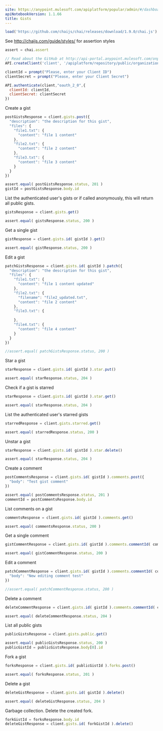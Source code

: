 ```yaml
---
site: https://anypoint.mulesoft.com/apiplatform/popular/admin/#/dashboard/apis/7782/versions/7918/portal/pages/6523/edit
apiNotebookVersion: 1.1.66
title: Gists
---
```


```javascript
load('https://github.com/chaijs/chai/releases/download/1.9.0/chai.js')
```

See http://chaijs.com/guide/styles/ for assertion styles

```javascript
assert = chai.assert
```

```javascript
// Read about the GitHub at http://api-portal.anypoint.mulesoft.com/onpositive/api/github
API.createClient('client', '/apiplatform/repository/public/organizations/30/apis/7782/versions/7918/definition');
```

```javascript
clientId = prompt("Please, enter your Client ID")
clientSecret = prompt("Please, enter your Client Secret")
```

```javascript
API.authenticate(client,"oauth_2_0",{
  clientId: clientId,
  clientSecret: clientSecret
})
```

Create a gist

```javascript
postGistsResponse = client.gists.post({
  "description": "the description for this gist",
  "files": {
    "file1.txt": {
      "content": "file 1 content"
    },
    "file2.txt": {      
      "content": "file 2 content"
    },
    "file3.txt": {
      "content": "file 3 content"
    }
  }
})
```

```javascript
assert.equal( postGistsResponse.status, 201 )
gistId = postGistsResponse.body.id
```

List the authenticated user's gists or if called anonymously, this will
return all public gists.

```javascript
gistsResponse = client.gists.get()
```

```javascript
assert.equal( gistsResponse.status, 200 )
```

Get a single gist

```javascript
gistResponse = client.gists.id( gistId ).get()
```

```javascript
assert.equal( gistResponse.status, 200 )
```

Edit a gist

```javascript
patchGistsResponse = client.gists.id( gistId ).patch({
  "description": "the description for this gist",
  "files": {
    "file1.txt": {
      "content": "file 1 content updated"
    },
    "file2.txt": {
      "filename": "file2_updated.txt",
      "content": "file 2 content"
    },
    "file3.txt": {
      
    },
    "file4.txt": {
      "content": "file 4 content"
    }
  }
})
```

```javascript
//assert.equal( patchGistsResponse.status, 200 )
```

Star a gist

```javascript
starResponse = client.gists.id( gistId ).star.put()
```

```javascript
assert.equal( starResponse.status, 204 )
```

Check if a gist is starred

```javascript
starResponse = client.gists.id( gistId ).star.get()
```

```javascript
assert.equal( starResponse.status, 204 )
```

List the authenticated user's starred gists

```javascript
starredResponse = client.gists.starred.get()
```

```javascript
assert.equal( starredResponse.status, 200 )
```

Unstar a gist

```javascript
starResponse = client.gists.id( gistId ).star.delete()
```

```javascript
assert.equal( starResponse.status, 204 )
```

Create a comment


```javascript
postCommentsResponse = client.gists.id( gistId ).comments.post({
  "body": "Test gist comment"
})
```

```javascript
assert.equal( postCommentsResponse.status, 201 )
commentId = postCommentsResponse.body.id
```

List comments on a gist

```javascript
commentsResponse = client.gists.id( gistId ).comments.get()
```

```javascript
assert.equal( commentsResponse.status, 200 )
```

Get a single comment

```javascript
gistCommentResponse = client.gists.id( gistId ).comments.commentId( commentId ).get()
```

```javascript
assert.equal( gistCommentResponse.status, 200 )
```

Edit a comment

```javascript
patchCommentResponse = client.gists.id( gistId ).comments.commentId( commentId ).patch({
  "body": "New editing comment test"
})
```

```javascript
//assert.equal( patchCommentResponse.status, 200 )
```

Delete a comment

```javascript
deleteCommentResponse = client.gists.id( gistId ).comments.commentId( commentId ).delete()
```

```javascript
assert.equal( deleteCommentResponse.status, 204 )
```

List all public gists

```javascript
publicGistsResponse = client.gists.public.get()
```

```javascript
assert.equal( publicGistsResponse.status, 200 )
publicGistId = publicGistsResponse.body[0].id
```

Fork a gist

```javascript
forksResponse = client.gists.id( publicGistId ).forks.post()
```

```javascript
assert.equal( forksResponse.status, 201 )
```

Delete a gist

```javascript
deleteGistResponse = client.gists.id( gistId ).delete()
```

```javascript
assert.equal( deleteGistResponse.status, 204 )
```

Garbage collection. Delete the created fork.

```javascript
forkGistId = forksResponse.body.id
deleteGistResponse = client.gists.id( forkGistId ).delete()
```